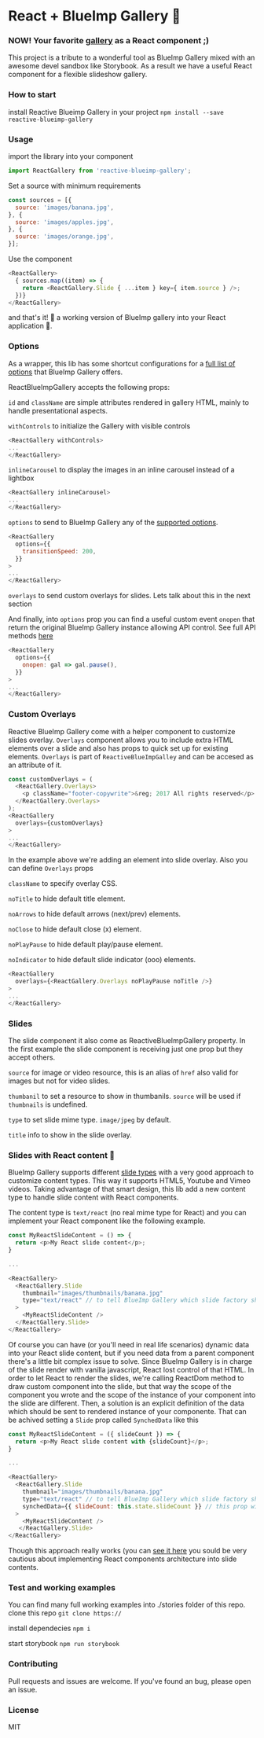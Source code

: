 # React + BlueImp Gallery :sunrise_over_mountains:
### NOW! Your favorite [gallery](https://github.com/blueimp/Gallery) as a React component ;)

This project is a tribute to a wonderful tool as BlueImp Gallery mixed with an awesome devel sandbox like Storybook.
As a result we have a useful React component for a flexible slideshow gallery.

### How to start
install Reactive Blueimp Gallery in your project
`npm install --save reactive-blueimp-gallery`

### Usage
import the library into your component
```javascript
import ReactGallery from 'reactive-blueimp-gallery';
```

Set a source with minimum requirements
```javascript
const sources = [{
  source: 'images/banana.jpg',
}, {
  source: 'images/apples.jpg',
}, {
  source: 'images/orange.jpg',
}];
```

Use the component
```javascript
<ReactGallery>
  { sources.map((item) => {
    return <ReactGallery.Slide { ...item } key={ item.source } />;
  })}
</ReactGallery>
```

and that's it! :raised_hands: a working version of BlueImp gallery into your React application :muscle:.

### Options
As a wrapper, this lib has some shortcut configurations for a [full list of options](https://github.com/blueimp/Gallery#options) that BlueImp Gallery offers.

ReactBlueImpGallery accepts the following props:

`id` and `className` are simple attributes rendered in gallery HTML, mainly to handle presentational aspects.

`withControls` to initialize the Gallery with visible controls
```javascript
<ReactGallery withControls>
...
</ReactGallery>
```

`inlineCarousel` to display the images in an inline carousel instead of a lightbox
```javascript
<ReactGallery inlineCarousel>
...
</ReactGallery>
```

`options` to send to BlueImp Gallery any of the [supported options](https://github.com/blueimp/Gallery#options).
```javascript
<ReactGallery
  options={{
    transitionSpeed: 200,
  }}
>
...
</ReactGallery>
```

`overlays` to send custom overlays for slides. Lets talk about this in the next section

And finally, into `options` prop you can find a useful custom event `onopen` that return the original BlueImp Gallery instance allowing API control. See full API methods [here](https://github.com/blueimp/Gallery#api-methods)

```javascript
<ReactGallery
  options={{
    onopen: gal => gal.pause(),
  }}
>
...
</ReactGallery>
```
### Custom Overlays
Reactive BlueImp Gallery come with a helper component to customize slides overlay. `Overlays` component allows you to include extra HTML elements over a slide and also has props to quick set up for existing elements. `Overlays` is part of `ReactiveBlueImpGalley` and can be accesed as an attribute of it.
```javascript
const customOverlays = (
  <ReactGallery.Overlays>
    <p className="footer-copywrite">&reg; 2017 All rights reserved</p>
  </ReactGallery.Overlays>
);
<ReactGallery
  overlays={customOverlays}
>
...
</ReactGallery>
```

In the example above we're adding an element into slide overlay. Also you can define `Overlays` props

`className` to specify overlay CSS.

`noTitle` to hide default title element.

`noArrows` to hide default arrows (next/prev) elements.

`noClose` to hide default close (x) element.

`noPlayPause` to hide default play/pause element.

`noIndicator` to hide default slide indicator (ooo) elements.

```javascript
<ReactGallery
  overlays={<ReactGallery.Overlays noPlayPause noTitle />}
>
...
</ReactGallery>
```

### Slides
The slide component it also come as ReactiveBlueImpGallery property. In the first example the slide component is receiving just one prop but they accept others.

`source` for image or video resource, this is an alias of `href` also valid for images but not for video slides.

`thumbanil` to set a resource to show in thumbanils. `source` will be used if `thumbnails` is undefined.

`type` to set slide mime type. `image/jpeg` by default.

`title` info to show in the slide overlay.

### Slides with React content :rocket:
BlueImp Gallery supports different [slide types](https://github.com/blueimp/Gallery#additional-content-types) with a very good approach to customize content types. This way it supports HTML5, Youtube and Vimeo videos. Taking advantage of that smart design, this lib add a new content type to handle slide content with React components.

The content type is `text/react` (no real mime type for React) and you can implement your React component like the following example.
```javascript
const MyReactSlideContent = () => {
  return <p>My React slide content</p>;
}

...

<ReactGallery>
  <ReactGallery.Slide
    thumbnail="images/thumbnails/banana.jpg"
    type="text/react" // to tell BlueImp Gallery which slide factory should use
  >
    <MyReactSlideContent />
  </ReactGallery.Slide>
</ReactGallery>
```
Of course you can have (or you'll need in real life scenarios) dynamic data into your React slide content, but if you need data from a parent component there's a little bit complex issue to solve. Since BlueImp Gallery is in charge of the slide render with vanilla javascript, React lost control of that HTML. In order to let React to render the slides, we're calling ReactDom method to draw custom component into the slide, but that way the scope of the component you wrote and the scope of the instance of your component into the slide are different. Then, a solution is an explicit definition of the data which should be sent to rendered instance of your componente. That can be achived setting a `Slide` prop called `SynchedData` like this
```javascript
const MyReactSlideContent = ({ slideCount }) => {
  return <p>My React slide content with {slideCount}</p>;
}

...

<ReactGallery>
  <ReactGallery.Slide
    thumbnail="images/thumbnails/banana.jpg"
    type="text/react" // to tell BlueImp Gallery which slide factory should use
    synchedData={{ slideCount: this.state.slideCount }} // this prop will be sent to <MyReactSlideContent />
  >
    <MyReactSlideContent />
   </ReactGallery.Slide>
</ReactGallery>
```
Though this approach really works (you can [see it here](https://cosmitar.github.io/reactive-blueimp-gallery/?selectedKind=React%20BlueImp%20Gallery&selectedStory=Custom%20React%20slide%20content&full=0&down=1&left=1&panelRight=0&downPanel=kadirahq%2Fstorybook-addon-actions%2Factions-panel) you sould be very cautious about implementing React components architecture into slide contents.

### Test and working examples
You can find many full working examples into ./stories folder of this repo.
clone this repo
`git clone https://`

install dependecies
`npm i`

start storybook
`npm run storybook`

### Contributing
Pull requests and issues are welcome. If you've found an bug, please open an issue.

### License
MIT
